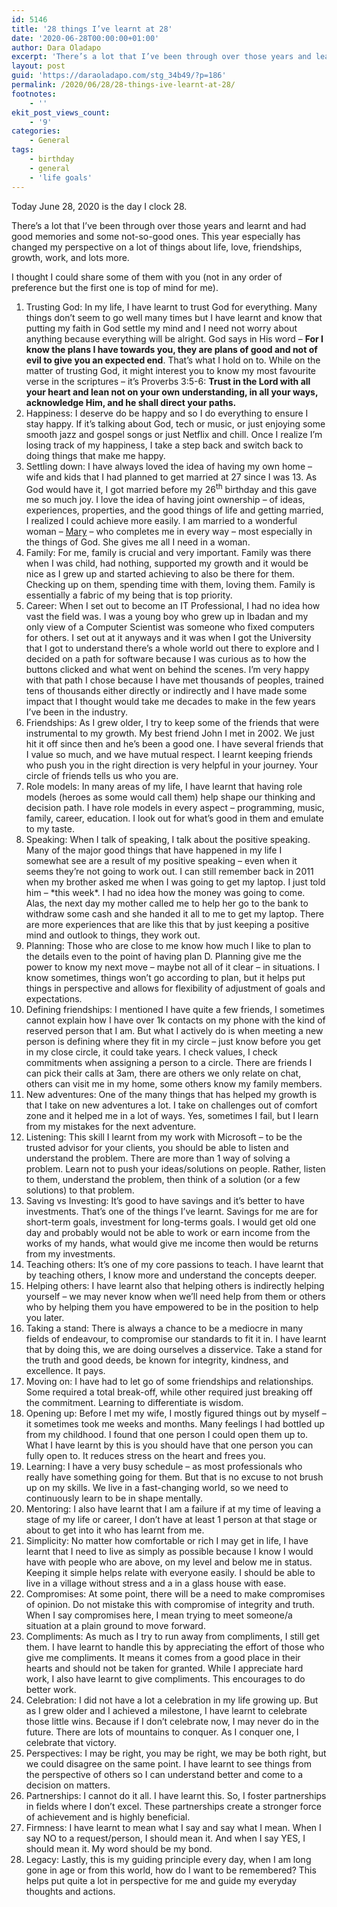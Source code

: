 ```yaml
---
id: 5146
title: '28 things I’ve learnt at 28'
date: '2020-06-28T00:00:00+01:00'
author: Dara Oladapo
excerpt: 'There’s a lot that I’ve been through over those years and learnt and had good memories and some not-so-good ones. This year especially has changed my perspective on a lot of things about life, love, friendships, growth, work, and lots more.'
layout: post
guid: 'https://daraoladapo.com/stg_34b49/?p=186'
permalink: /2020/06/28/28-things-ive-learnt-at-28/
footnotes:
    - ''
ekit_post_views_count:
    - '9'
categories:
    - General
tags:
    - birthday
    - general
    - 'life goals'
---
```


Today June 28, 2020 is the day I clock 28.

There’s a lot that I’ve been through over those years and learnt and had good memories and some not-so-good ones. This year especially has changed my perspective on a lot of things about life, love, friendships, growth, work, and lots more.

I thought I could share some of them with you (not in any order of preference but the first one is top of mind for me).

1. Trusting God: In my life, I have learnt to trust God for everything. Many things don’t seem to go well many times but I have learnt and know that putting my faith in God settle my mind and I need not worry about anything because everything will be alright. God says in His word – **For I know the plans I have towards you, they are plans of good and not of evil to give you an expected end**<span style="font-size: revert; color: var(--ast-global-color-3); background-color: var(--ast-global-color-5); font-weight: inherit;">. That’s what I hold on to. </span>While on the matter of trusting God, it might interest you to know my most favourite verse in the scriptures – it’s Proverbs 3:5-6: **Trust in the Lord with all your heart and lean not on your own understanding, in all your ways, acknowledge Him, and he shall direct your paths.**
2. Happiness: I deserve do be happy and so I do everything to ensure I stay happy. If it’s talking about God, tech or music, or just enjoying some smooth jazz and gospel songs or just Netflix and chill. Once I realize I’m losing track of my happiness, I take a step back and switch back to doing things that make me happy.
3. Settling down: I have always loved the idea of having my own home – wife and kids that I had planned to get married at 27 since I was 13. As God would have it, I got married before my 26<sup style="color: var(--ast-global-color-3); background-color: var(--ast-global-color-5); font-weight: inherit;">th</sup><span style="font-size: revert; color: var(--ast-global-color-3); background-color: var(--ast-global-color-5); font-weight: inherit;"> birthday and this gave me so much joy. I love the idea of having joint ownership – of ideas, experiences, properties, and the good things of life and getting married, I realized I could achieve more easily. </span>I am married to a wonderful woman – [Mary](https://oyintola.com)<span style="font-size: revert; color: var(--ast-global-color-3); background-color: var(--ast-global-color-5); font-weight: inherit;"> – who completes me in every way – most especially in the things of God. She gives me all I need in a woman.</span>
4. Family: For me, family is crucial and very important. Family was there when I was child, had nothing, supported my growth and it would be nice as I grew up and started achieving to also be there for them. Checking up on them, spending time with them, loving them. Family is essentially a fabric of my being that is top priority.
5. Career: When I set out to become an IT Professional, I had no idea how vast the field was. I was a young boy who grew up in Ibadan and my only view of a Computer Scientist was someone who fixed computers for others. I set out at it anyways and it was when I got the University that I got to understand there’s a whole world out there to explore and I decided on a path for software because I was curious as to how the buttons clicked and what went on behind the scenes. I’m very happy with that path I chose because I have met thousands of peoples, trained tens of thousands either directly or indirectly and I have made some impact that I thought would take me decades to make in the few years I’ve been in the industry.
6. Friendships: As I grew older, I try to keep some of the friends that were instrumental to my growth. My best friend John I met in 2002. We just hit it off since then and he’s been a good one. I have several friends that I value so much, and we have mutual respect. I learnt keeping friends who push you in the right direction is very helpful in your journey. Your circle of friends tells us who you are.
7. Role models: In many areas of my life, I have learnt that having role models (heroes as some would call them) help shape our thinking and decision path. I have role models in every aspect – programming, music, family, career, education. I look out for what’s good in them and emulate to my taste.
8. Speaking: When I talk of speaking, I talk about the positive speaking. Many of the major good things that have happened in my life I somewhat see are a result of my positive speaking – even when it seems they’re not going to work out. I can still remember back in 2011 when my brother asked me when I was going to get my laptop. I just told him – \*this week\*. I had no idea how the money was going to come. Alas, the next day my mother called me to help her go to the bank to withdraw some cash and she handed it all to me to get my laptop. There are more experiences that are like this that by just keeping a positive mind and outlook to things, they work out.
9. Planning: Those who are close to me know how much I like to plan to the details even to the point of having plan D. Planning give me the power to know my next move – maybe not all of it clear – in situations. I know sometimes, things won’t go according to plan, but it helps put things in perspective and allows for flexibility of adjustment of goals and expectations.
10. Defining friendships: I mentioned I have quite a few friends, I sometimes cannot explain how I have over 1k contacts on my phone with the kind of reserved person that I am. But what I actively do is when meeting a new person is defining where they fit in my circle – just know before you get in my close circle, it could take years. I check values, I check commitments when assigning a person to a circle. There are friends I can pick their calls at 3am, there are others we only relate on chat, others can visit me in my home, some others know my family members.
11. New adventures: One of the many things that has helped my growth is that I take on new adventures a lot. I take on challenges out of comfort zone and it helped me in a lot of ways. Yes, sometimes I fail, but I learn from my mistakes for the next adventure.
12. Listening: This skill I learnt from my work with Microsoft – to be the trusted advisor for your clients, you should be able to listen and understand the problem. There are more than 1 way of solving a problem. Learn not to push your ideas/solutions on people. Rather, listen to them, understand the problem, then think of a solution (or a few solutions) to that problem.
13. Saving vs Investing: It’s good to have savings and it’s better to have investments. That’s one of the things I’ve learnt. Savings for me are for short-term goals, investment for long-terms goals. I would get old one day and probably would not be able to work or earn income from the works of my hands, what would give me income then would be returns from my investments.
14. Teaching others: It’s one of my core passions to teach. I have learnt that by teaching others, I know more and understand the concepts deeper.
15. Helping others: I have learnt also that helping others is indirectly helping yourself – we may never know when we’ll need help from them or others who by helping them you have empowered to be in the position to help you later.
16. Taking a stand: There is always a chance to be a mediocre in many fields of endeavour, to compromise our standards to fit it in. I have learnt that by doing this, we are doing ourselves a disservice. Take a stand for the truth and good deeds, be known for integrity, kindness, and excellence. It pays.
17. Moving on: I have had to let go of some friendships and relationships. Some required a total break-off, while other required just breaking off the commitment. Learning to differentiate is wisdom.
18. Opening up: Before I met my wife, I mostly figured things out by myself – it sometimes took me weeks and months. Many feelings I had bottled up from my childhood. I found that one person I could open them up to. What I have learnt by this is you should have that one person you can fully open to. It reduces stress on the heart and frees you.
19. Learning: I have a very busy schedule – as most professionals who really have something going for them. But that is no excuse to not brush up on my skills. We live in a fast-changing world, so we need to continuously learn to be in shape mentally.
20. <span style="font-size: revert; color: var(--ast-global-color-3); background-color: var(--ast-global-color-5); font-weight: inherit;">Mentoring: </span>I also have learnt that I am a failure if at my time of leaving a stage of my life or career, I don’t have at least 1 person at that stage or about to get into it who has learnt from me.
21. Simplicity: No matter how comfortable or rich I may get in life, I have learnt that I need to live as simply as possible because I know I would have with people who are above, on my level and below me in status. Keeping it simple helps relate with everyone easily. I should be able to live in a village without stress and a in a glass house with ease.
22. Compromises: At some point, there will be a need to make compromises of opinion. Do not mistake this with compromise of integrity and truth. When I say compromises here, I mean trying to meet someone/a situation at a plain ground to move forward.
23. Compliments: As much as I try to run away from compliments, I still get them. I have learnt to handle this by appreciating the effort of those who give me compliments. It means it comes from a good place in their hearts and should not be taken for granted. While I appreciate hard work, I also have learnt to give compliments. This encourages to do better work.
24. Celebration: I did not have a lot a celebration in my life growing up. But as I grew older and I achieved a milestone, I have learnt to celebrate those little wins. Because if I don’t celebrate now, I may never do in the future. There are lots of mountains to conquer. As I conquer one, I celebrate that victory.
25. Perspectives: I may be right, you may be right, we may be both right, but we could disagree on the same point. I have learnt to see things from the perspective of others so I can understand better and come to a decision on matters.
26. Partnerships: I cannot do it all. I have learnt this. So, I foster partnerships in fields where I don’t excel. These partnerships create a stronger force of achievement and is highly beneficial.
27. Firmness: I have learnt to mean what I say and say what I mean. When I say NO to a request/person, I should mean it. And when I say YES, I should mean it. My word should be my bond.
28. Legacy: Lastly, this is my guiding principle every day, when I am long gone in age or from this world, how do I want to be remembered? This helps put quite a lot in perspective for me and guide my everyday thoughts and actions.